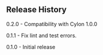 ## Release History

0.2.0 - Compatibility with Cylon 1.0.0

0.1.1 - Fix lint and test errors.

0.1.0 - Initial release
